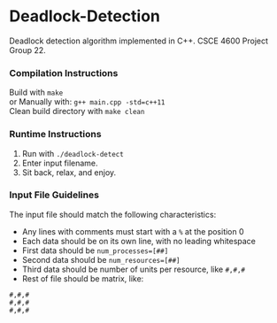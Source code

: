 # Deadlock-Detection
Deadlock detection algorithm implemented in C++. CSCE 4600 Project Group 22.

### Compilation Instructions
Build with `make` \
or Manually with: `g++ main.cpp -std=c++11` \
Clean build directory with `make clean`

### Runtime Instructions
1. Run with `./deadlock-detect`
2. Enter input filename.
3. Sit back, relax, and enjoy.

### Input File Guidelines
The input file should match the following characteristics:
- Any lines with comments must start with a `%` at the position 0
- Each data should be on its own line, with no leading whitespace
- First data should be `num_processes=[##]`
- Second data should be `num_resources=[##]`
- Third data should be number of units per resource, like `#,#,#`
- Rest of file should be matrix, like:
```
#,#,#
#,#,#
#,#,#
```
